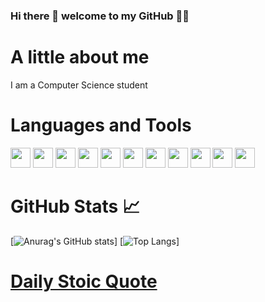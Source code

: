 ### Hi there 👋 welcome to my GitHub 👨‍💻

# A little about me
I am a Computer Science student

# Languages and Tools
  <div>
    <img height="32" width="32" src="https://cdn.simpleicons.org/github/white" />
    <img height="32" width="32" src="https://cdn.simpleicons.org/git/white" />
    <img height="32" width="32" src="https://cdn.simpleicons.org/javascript/white" />
    <img height="32" width="32" src="https://cdn.simpleicons.org/react/white" />
    <img height="32" width="32" src="https://cdn.simpleicons.org/node.js/white" />
    <img height="32" width="32" src="https://cdn.simpleicons.org/express/white" />
    <img height="32" width="32" src="https://cdn.simpleicons.org/amazonaws/white" />
    <img height="32" width="32" src="https://cdn.simpleicons.org/c++/white" />
    <img height="32" width="32" src="https://cdn.simpleicons.org/csharp/white" />
    <img height="32" width="32" src="https://cdn.simpleicons.org/python/white" />
    <img height="32" width="32" src="https://cdn.simpleicons.org/kalilinux/white" />
  </div>


# GitHub Stats 📈
[![Anurag's GitHub stats](https://github-readme-stats.vercel.app/api?username=erlisi&theme=dark&show_icons=true&count_private=true)]
[![Top Langs](https://github-readme-stats.vercel.app/api/top-langs/?username=erlisi&theme=dark&layout=donut&langs_count=8&hide=html,css,shaderlab&count_private=true)]

# [Daily Stoic Quote](https://stoic-quotes.com)
